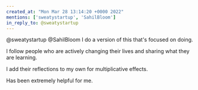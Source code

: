 ```yaml
---
created_at: "Mon Mar 28 13:14:20 +0000 2022"
mentions: ['sweatystartup', 'SahilBloom']
in_reply_to: @sweatystartup
---
```


@sweatystartup @SahilBloom I do a version of this that's focused on doing. 

I follow people who are actively changing their lives and sharing what they are learning. 

I add their reflections to my own for multiplicative effects.

Has been extremely helpful for me.
